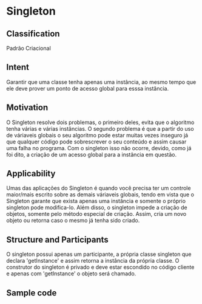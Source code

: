 # Singleton

## Classification
Padrão Criacional

## Intent
Garantir que uma classe tenha apenas uma instância, ao mesmo tempo que ele deve prover um ponto de acesso global para esssa instância. 

## Motivation
O Singleton resolve dois problemas, o primeiro deles, evita que o algoritmo tenha várias e várias instâncias. O segundo problema é que a partir do uso de váriaveis globais o seu algoritmo pode estar muitas vezes inseguro já que qualquer código pode sobrescrever o seu conteúdo e assim causar uma falha no programa. Com o singleton isso não ocorre, devido, como já foi dito, a criação de um acesso global para a instância em questão.

## Applicability
Umas das aplicações do Singleton é quando você precisa ter um controle maior/mais escrito sobre as demais váriaveis globais, tendo em vista que o Singleton garante que exista apenas uma instância e somente o próprio singleton pode modifica-lo.
Além disso, o singleton impede a criação de objetos, somente pelo método especial de criação. Assim, cria um novo objeto ou retorna caso o mesmo já tenha sido criado.

## Structure and Participants
O singleton possui apenas um participante, a própria classe singleton que declara 'getInstance' e assim retorna a instância da própria classe. O construtor do singleton é privado e deve estar escondido no código cliente e apenas com 'getInstance' o objeto será chamado.

## Sample code 

